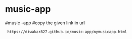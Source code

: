 # music-app
#music -app 
#copy the given link in url
```
 https://diwakar827.github.io/music-app/mymusicapp.html

```
